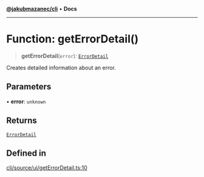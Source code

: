 [**@jakubmazanec/cli**](../README.md) • **Docs**

---

# Function: getErrorDetail()

> **getErrorDetail**(`error`): [`ErrorDetail`](../type-aliases/ErrorDetail.md)

Creates detailed information about an error.

## Parameters

• **error**: `unknown`

## Returns

[`ErrorDetail`](../type-aliases/ErrorDetail.md)

## Defined in

[cli/source/ui/getErrorDetail.ts:10](https://github.com/jakubmazanec/tools/blob/1c4f0471e4ca7ee64c14124101a8ac795175e9bf/packages/cli/source/ui/getErrorDetail.ts#L10)

